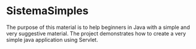 # SistemaSimples
The purpose of this material is to help beginners in Java with a simple and very suggestive material. The project demonstrates how to create a very simple java application using Servlet.
